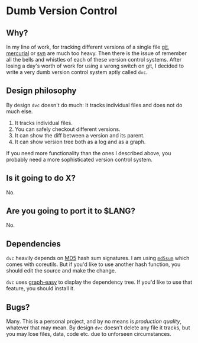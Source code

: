 # Dumb Version Control

## Why?

In my line of work, for tracking different versions of a single
file [git][1], [mercurial][2] or [svn][3] are much too heavy.
Then there is the issue of remember all the bells and whistles
of each of these version control systems.  After losing a day's
worth of work for using a wrong switch on git, I decided to write
a very dumb version control system aptly called `dvc`.

## Design philosophy

By design `dvc` doesn't do much: It tracks individual files 
and does not do much else.

1. It tracks individual files.
2. You can safely checkout different versions.
3. It can show the diff between a version and its parent.
4. It can show version tree both as a log and as a graph.

If you need more functionality than the ones I described above,
you probably need a more sophisticated version control system.

## Is it going to do X?

No.

## Are you going to port it to $LANG?

No.

## Dependencies

`dvc` heavily depends on [MD5][5] hash sum signatures. I am using [`md5sum`][6] which
comes with coreutils.  But if you'd like to use another hash function, you should
edit the source and make the change.

`dvc` uses [graph-easy][4] to display the dependency tree.  If you'd like
to use that feature, you should install it.

## Bugs?

Many. This is a personal project, and by no means is *production quality*,
whatever that may mean.  By design `dvc` doesn't delete any file it tracks,
but you may lose files, data, code etc. due to unforseen circumstances.

[1]: https://git-scm.com/
[2]: https://www.mercurial-scm.org/
[3]: https://subversion.apache.org/
[4]: http://bloodgate.com/perl/graph/manual/
[5]: https://en.wikipedia.org/wiki/MD5 
[6]: https://en.wikipedia.org/wiki/Md5sum
